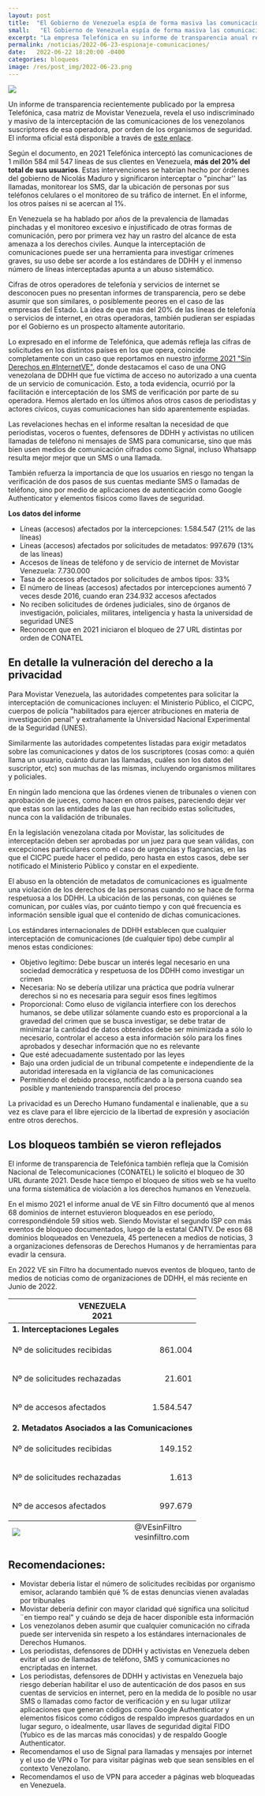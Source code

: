 ```yaml
---
layout: post
title:  "El Gobierno de Venezuela espía de forma masiva las comunicaciones de los venezolanos"
small:   "El Gobierno de Venezuela espía de forma masiva las comunicaciones de los venezolanos"
excerpt: "La empresa Telefónica en su informe de transparencia anual revela que el estado Venezolano intercepta masivamente las comunicaciones de los usuarios de Movistar"
permalink: /noticias/2022-06-23-espionaje-comunicaciones/
date:   2022-06-22 18:20:00 -0400
categories: bloqueos
image: /res/post_img/2022-06-23.png
---
```


<p class="cover"><img class="" src="/res/post_img/2022-06-23.png"></p>

Un informe de transparencia recientemente publicado por la empresa Telefónica, casa matriz de Movistar Venezuela, revela el uso indiscriminado y masivo de la interceptación de las comunicaciones de los venezolanos suscriptores de esa operadora, por orden de los organismos de seguridad. El informa oficial está disponible a través de [este enlace](https://www.telefonica.com/es/wp-content/uploads/sites/4/2021/08/Informe-de-Transparencia-en-las-Comunicaciones-2021.pdf).

Según el documento, en 2021 Telefónica interceptó las comunicaciones de 1 millón 584 mil 547 líneas de sus clientes en Venezuela, **más del 20% del total de sus usuarios**. Estas intervenciones se habrían hecho por órdenes del gobierno de Nicolás Maduro y significaron interceptar o "pinchar'' las llamadas, monitorear los SMS, dar la ubicación de personas por sus teléfonos celulares o el monitoreo de su tráfico de internet. En el informe, los otros países ni se acercan al 1%.

En Venezuela se ha hablado por años de la prevalencia de llamadas pinchadas y el monitoreo excesivo e injustificado de otras formas de comunicación, pero por primera vez hay un rastro del alcance de esta amenaza a los derechos civiles. Aunque la interceptación de comunicaciones puede ser una herramienta para investigar crímenes graves, su uso debe ser acorde a los estándares de DDHH y el inmenso número de líneas interceptadas apunta a un abuso sistemático.

Cifras de otros operadores de telefonía y servicios de internet se desconocen pues no presentan informes de transparencia, pero se debe asumir que son similares, o posiblemente peores en el caso de las empresas del Estado. La idea de que más del 20% de las líneas de telefonía o servicios de internet, en otras operadoras, también pudieran ser espiadas por el Gobierno es un prospecto altamente autoritario.

Lo expresado en el informe de Telefónica, que además refleja las cifras de solicitudes en los distintos países en los que opera, coincide completamente con un caso que reportamos en nuestro [informe 2021 "Sin Derechos en #InternetVE"](https://vesinfiltro.com/noticias/2021_informe_anual/), donde destacamos el caso de una ONG venezolana de DDHH que fue víctima de acceso no autorizado a una cuenta de un servicio de comunicación. Esto, a toda evidencia, ocurrió por la facilitación e interceptación de los SMS de verificación por parte de su operadora. Hemos alertado en los últimos años otros casos de periodistas y actores cívicos, cuyas comunicaciones han sido aparentemente espiadas.

Las revelaciones hechas en el informe resaltan la necesidad de que periodistas, voceros o fuentes, defensores de DDHH y activistas no utilicen llamadas de teléfono ni mensajes de SMS para comunicarse, sino que más bien usen medios de comunicación cifrados como Signal, incluso Whatsapp resulta mejor mejor que un SMS o una llamada.

También refuerza la importancia de que los usuarios en riesgo no tengan la verificación de dos pasos de sus cuentas mediante SMS o llamadas de teléfono, sino por medio de aplicaciones de autenticación como Google Authenticator y elementos físicos como llaves de seguridad.

**Los datos del informe**
* Líneas (accesos) afectados por la intercepciones:  1.584.547 (21% de las líneas)
* Líneas (accesos) afectados por solicitudes de metadatos: 997.679 (13% de las líneas)
* Accesos de líneas de teléfono y de servicio de internet de Movistar Venezuela:  7.730.000
* Tasa de accesos afectados por solicitudes de ambos tipos: 33%
* El número de líneas (accesos) afectados por intercepciones aumentó 7 veces desde 2016, cuando eran 234.932 accesos afectados
* No reciben solicitudes de órdenes judiciales, sino de órganos de investigación, policiales, militares, inteligencia y hasta la universidad de seguridad UNES
* Reconocen que en 2021 iniciaron el bloqueo de 27 URL distintas por orden de CONATEL



## En detalle la vulneración del derecho a la privacidad

Para Movistar Venezuela, las autoridades competentes para solicitar la interceptación de comunicaciones incluyen: el Ministerio Público, el CICPC, cuerpos de policía "habilitados para ejercer atribuciones en materia de investigación penal" y extrañamente la Universidad Nacional Experimental de la Seguridad (UNES).

Similarmente las autoridades competentes listadas para exigir metadatos sobre las comunicaciones y datos de los suscriptores (cosas como: a quién llama un usuario, cuánto duran las llamadas, cuáles son los datos del suscriptor, etc) son muchas de las mismas, incluyendo organismos militares y  policiales.

En ningún lado menciona que las órdenes vienen de tribunales o vienen con aprobación de jueces, como hacen en otros países, pareciendo dejar ver que estas son las entidades de las que han recibido estas solicitudes, nunca con la validación de tribunales.

En la legislación venezolana citada por Movistar, las solicitudes de interceptación deben ser aprobadas por un juez para que sean válidas, con excepciones particulares como el caso de urgencias y flagrancias, en las que el CICPC puede hacer el pedido, pero hasta en estos casos, debe ser notificado el Ministerio Público y constar en el expediente.

El abuso en la obtención de metadatos de comunicaciones es igualmente una violación de los derechos de las personas cuando no se hace de forma respetuosa a los DDHH. La ubicación de las personas, con quiénes se comunican, por cuáles vías, por cuánto tiempo y con qué frecuencia es información sensible igual que el contenido de dichas comunicaciones.

Los estándares internacionales de DDHH establecen que cualquier interceptación de comunicaciones (de cualquier tipo) debe cumplir al menos estas condiciones:



* Objetivo legítimo: Debe buscar un interés legal necesario en una sociedad democrática y respetuosa de los DDHH como investigar un crimen
* Necesaria: No se debería utilizar una práctica que podría vulnerar derechos si no es necesaria para seguir esos fines legítimos
* Proporcional: Como eluso de vigilancia interfiere con los derechos humanos, se debe utilizar sólamente cuando esto es proporcional a la gravedad del crimen que se busca investigar, se debe tratar de minimizar la cantidad de datos obtenidos debe ser minimizada a sólo lo necesario, controlar el acceso a esta información sólo para los fines aprobados y desechar información que no es relevante
* Que esté adecuadamente sustentado por las leyes
* Bajo una orden judicial de un tribunal competente e independiente de la autoridad  interesada en la vigilancia de las comunicaciones
* Permitiendo el debido proceso, notificando a la persona cuando sea posible y manteniendo transparencia del proceso

La privacidad es un Derecho Humano fundamental e inalienable, que a su vez es clave para el libre ejercicio de la libertad de expresión y asociación entre otros derechos.


## Los bloqueos también se vieron reflejados

El informe de transparencia de Telefónica también refleja que la Comisión Nacional de Telecomunicaciones (CONATEL) le solicitó el bloqueo de 30 URL durante 2021. Desde hace tiempo el bloqueo de sitios web se ha vuelto una forma sistemática de violación a los derechos humanos en Venezuela.

En el mismo 2021 el informe anual de VE sin Filtro documentó que al menos 68 dominios de internet estuvieron bloqueados en ese período, correspondiéndole 59 sitios web. Siendo Movistar el segundo ISP con más eventos de bloqueo documentados, luego de la estatal CANTV. De esos 68 dominios bloqueados en Venezuela, 45 pertenecen a medios de noticias, 3 a organizaciones defensoras de Derechos Humanos y de herramientas para evadir la censura.

En 2022 VE sin Filtro ha documentado nuevos eventos de bloqueo, tanto de medios de noticias como de organizaciones de DDHH, el más reciente en Junio de 2022.

<div class="table-responsive">
  <table class="blocklist">
    <tr>
      <th colspan="2"><strong>VENEZUELA</strong><br><strong>2021</strong></th>
    </tr>
    <tbody>
      <tr>
        <td colspan="2" style="text-align: left"><strong>1. Interceptaciones Legales</strong>
        </td>
      </tr>
      <tr>
        <td>Nº de solicitudes recibidas</td>
        <td>
          <p style="text-align: right">
            861.004</p>
        </td>
      </tr>
      <tr>
        <td>Nº de solicitudes rechazadas</td>
        <td>
          <p style="text-align: right">
            21.601</p>
        </td>
      </tr>
      <tr>
        <td>Nº de accesos afectados
        </td>
        <td>
          <p style="text-align: right">
            1.584.547</p>
        </td>
      </tr>
      <tr>
        <td colspan="2" style="text-align: left"><strong>2. Metadatos Asociados a las Comunicaciones</strong>
        </td>
      </tr>
      <tr>
        <td>Nº de solicitudes recibidas</td>
        <td>
          <p style="text-align: right">
            149.152</p>
        </td>
      </tr>
      <tr>
        <td>Nº de solicitudes rechazadas</td>
        <td>
          <p style="text-align: right">
            1.613</p>
        </td>
      </tr>
      <tr>
        <td>Nº de accesos afectados</td>
        <td>
          <p style="text-align: right">
            997.679</p>
        </td>
      </tr>
    </tbody>
    <tfoot>
      <tr>
        <td>
          <img src="/res/VeSinFiltro-long.svg" />
        </td>
        <td class="social">
          @VEsinFiltro<br>
          vesinfiltro.com
        </td>
      </tr>
    </tfoot>
  </table>
</div>

## Recomendaciones:

* Movistar deberia listar el número de solicitudes recibidas por organismo emisor, aclarando también qué % de estas denuncias vienen avaladas por tribunales
* Movistar debería definir con mayor claridad qué significa una solicitud ¨en tiempo real" y cuándo se deja de hacer disponible esta información
* Los venezolanos deben asumir que cualquier comunicación no cifrada puede ser intervenida sin respeto a los estándares internacionales de Derechos Humanos.
* Los periodistas, defensores de DDHH y activistas en Venezuela deben evitar el uso de llamadas de teléfono, SMS y comunicaciones no encriptadas en internet.
* Los periodistas, defensores de DDHH y activistas en Venezuela bajo riesgo deberían habilitar el uso de autenticación de dos pasos en sus cuentas de servicios en internet, pero en la medida de lo posible no usar SMS o llamadas como factor de verificación y en su lugar utilizar aplicaciones que generan códigos como Google Authenticator y elementos físicos como códigos de respaldo impresos guardados en un lugar seguro, o idealmente, usar llaves de seguridad digital FIDO (Yubico es de las marcas más conocidas) y de respaldo Google Authenticator.
* Recomendamos el uso de Signal para llamadas y mensajes por internet y el uso de VPN o Tor para visitar páginas web que sean sensibles en el contexto Venezolano.
* Recomendamos el uso de VPN para acceder a páginas web bloqueadas en Venezuela.
